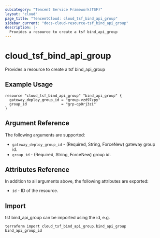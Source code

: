 ```yaml
---
subcategory: "Tencent Service Framework(TSF)"
layout: "cloud"
page_title: "TencentCloud: cloud_tsf_bind_api_group"
sidebar_current: "docs-cloud-resource-tsf_bind_api_group"
description: |-
  Provides a resource to create a tsf bind_api_group
---
```


# cloud_tsf_bind_api_group

Provides a resource to create a tsf bind_api_group

## Example Usage

```hcl
resource "cloud_tsf_bind_api_group" "bind_api_group" {
  gateway_deploy_group_id = "group-vzd97zpy"
  group_id                = "grp-qp0rj3zi"
}
```

## Argument Reference

The following arguments are supported:

* `gateway_deploy_group_id` - (Required, String, ForceNew) gateway group id.
* `group_id` - (Required, String, ForceNew) group id.

## Attributes Reference

In addition to all arguments above, the following attributes are exported:

* `id` - ID of the resource.



## Import

tsf bind_api_group can be imported using the id, e.g.

```
terraform import cloud_tsf_bind_api_group.bind_api_group bind_api_group_id
```

